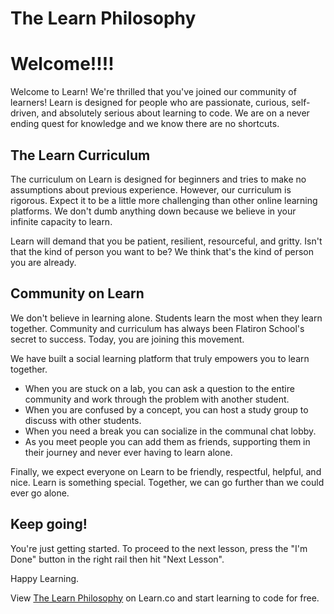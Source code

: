 # The Learn Philosophy

# Welcome!!!!

Welcome to Learn! We're thrilled that you've joined our community of learners! Learn is designed for people who are passionate, curious, self-driven, and absolutely serious about learning to code. We are on a never ending quest for knowledge and we know there are no shortcuts.

## The Learn Curriculum

The curriculum on Learn is designed for beginners and tries to make no assumptions about previous experience. However, our curriculum is rigorous. Expect it to be a little more challenging than other online learning platforms. We don't dumb anything down because we believe in your infinite capacity to learn.

Learn will demand that you be patient, resilient, resourceful, and gritty. Isn't that the kind of person you want to be? We think that's the kind of person you are already.

## Community on Learn

We don't believe in learning alone. Students learn the most when they learn together. Community and curriculum has always been Flatiron School's secret to success. Today, you are joining this movement.

We have built a social learning platform that truly empowers you to learn together.

  * When you are stuck on a lab, you can ask a question to the entire community and work through the problem with another student. 
  * When you are confused by a concept, you can host a study group to discuss with other students. 
  * When you need a break you can socialize in the communal chat lobby. 
  * As you meet people you can add them as friends, supporting them in their journey and never ever having to learn alone.

Finally, we expect everyone on Learn to be friendly, respectful, helpful, and nice. Learn is something special. Together, we can go further than we could ever go alone. 

## Keep going!

You're just getting started. To proceed to the next lesson, press the "I'm Done" button in the right rail then hit "Next Lesson". 

Happy Learning. 

<p data-visibility='hidden'>View <a href='https://learn.co/lessons/the-learn-philosophy' title='The Learn Philosophy'>The Learn Philosophy</a> on Learn.co and start learning to code for free.</p>
